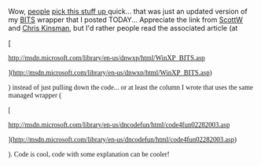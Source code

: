 Wow, [people](http://aspnetweblog.com/posts/5055.aspx) [pick this stuff up ](http://radio.weblogs.com/0101134/2003/04/07.html#a45)quick... that was just an updated version of my [BITS](http://msdn.microsoft.com/library/default.asp?url=/library/en-us/bits/bits/bits_start_page.asp) wrapper that I posted TODAY... Appreciate the link from [ScottW](http://aspnetweblog.com/posts/5055.aspx) and [Chris Kinsman](http://radio.weblogs.com/0101134/2003/04/07.html#a45), but I'd rather people read the associated article (at

[

<font face="Trebuchet MS">http://msdn.microsoft.com/library/en-us/dnwxp/html/WinXP_BITS.asp

](http://msdn.microsoft.com/library/en-us/dnwxp/html/WinXP_BITS.asp)

) instead of just pulling down the code... or at least the column I wrote that uses the same managed wrapper (

[

<font face="Trebuchet MS">http://msdn.microsoft.com/library/en-us/dncodefun/html/code4fun02282003.asp

](http://msdn.microsoft.com/library/en-us/dncodefun/html/code4fun02282003.asp)

). Code is cool, code with some explanation can be cooler!